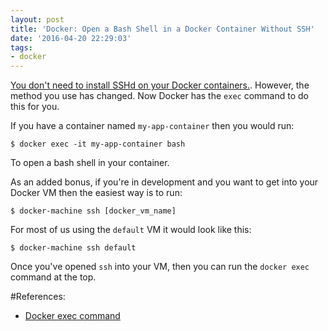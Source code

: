 ```yaml
---
layout: post
title: 'Docker: Open a Bash Shell in a Docker Container Without SSH'
date: '2016-04-20 22:29:03'
tags:
- docker
---
```


[You don't need to install SSHd on your Docker containers.](http://blog.docker.com/2014/06/why-you-dont-need-to-run-sshd-in-docker/). However, the method you use has changed. Now Docker has the `exec` command to do this for you. 

If you have a container named `my-app-container` then you would run:

    $ docker exec -it my-app-container bash

To open a bash shell in your container.

As an added bonus, if you're in development and you want to get into your Docker VM then the easiest way is to run:

    $ docker-machine ssh [docker_vm_name]

For most of us using the `default` VM it would look like this:

    $ docker-machine ssh default

Once you've opened `ssh` into your VM, then you can run the `docker exec` command at the top.

#References:
* [Docker exec command](https://docs.docker.com/engine/reference/commandline/exec/) 